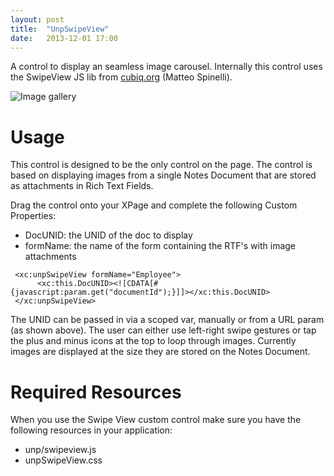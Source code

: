 ```yaml
---
layout: post
title:  "UnpSwipeView"
date:   2013-12-01 17:00
---
```


A control to display an seamless image carousel. Internally this control uses the SwipeView JS lib from [cubiq.org](http://cubiq.org/swipeview) (Matteo Spinelli).

![Image gallery](http://teamstudio.s3.amazonaws.com/swipeview.png )
# Usage
This control is designed to be the only control on the page. The control is based on displaying images from a single Notes Document that are stored as attachments in Rich Text Fields.

Drag the control onto your XPage and complete the following Custom Properties:
* DocUNID: the UNID of the doc to display
* formName: the name of the form containing the RTF's with image attachments 

<pre class="CICodeFormatter" ><code class="CICodeFormatter"> &lt;xc:unpSwipeView formName="Employee"&gt;  
      &lt;xc:this.DocUNID&gt;&lt;![CDATA[#{javascript:param.get("documentId");}]]&gt;&lt;/xc:this.DocUNID&gt;  
 &lt;/xc:unpSwipeView&gt;  
</code></pre>

The UNID can be passed in via a scoped var, manually or from a URL param (as shown above).
The user can either use left-right swipe gestures or tap the plus and minus icons at the top to loop through images. Currently images are displayed at the size they are stored on the Notes Document.

# Required Resources
When you use the Swipe View custom control make sure you have the following resources in your application:
* unp/swipeview.js
* unpSwipeView.css
